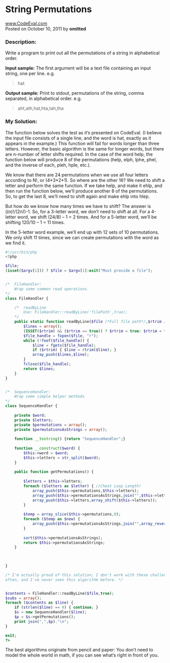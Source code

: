 
# String Permutations <br />
www.CodeEval.com <br />
Posted on October 10, 2011 by **omitted**

### Description:

Write a program to print out all the permutations of a string in alphabetical order.

**Input sample:** The first argument will be a text file containing an input string, one per line. e.g.

> hat

**Output sample:** Print to stdout, permutations of the string, comma separated, in alphabetical order. e.g.

> aht,ath,hat,hta,tah,tha

### My Solution:

The function below solves the test as it’s presented on CodeEval. (I believe the input file consists of a single line, and the word is hat, exactly as it appears in the example.) This function will fail for words longer than three letters. However, the basic algorithm is the same for longer words, but there are n-number of letter shifts required. In the case of the word help, the function below will produce 8 of the permutations (help, elph, lphe, phel, and the inverse of each, pleh, hple, etc.).

We know that there are 24 permutations when we use all four letters according to N!, or (4\*3\*2\*1). So where are the other 16? We need to shift a letter and perform the same function. If we take help, and make it ehlp, and then run the function below, we’ll produce another 8 of the permutations. So, to get the last 8, we’ll need to shift again and make ehlp into hlep.

But how do we know how many times we have to shift? The answer is ((n)!/(2n))-1. So, for a 3-letter word, we don’t need to shift at all. For a 4-letter word, we shift (24/8) – 1 = 2 times. And for a 5-letter word, we’ll be shifting 120/10 – 1 = 11 times.

In the 5-letter word example, we’ll end up with 12 sets of 10 permutations. We only shift 11 times, since we can create permutations with the word as we find it.

```php
#!/usr/bin/php
<?php

$file;
(isset($argv[1])) ? $file = $argv[1]:exit("Must provide a file");


/*  FileHandler:
    Wrap some common read operations.
*/
class FileHandler { 

    /*  readByLine
        Use: FileHandler::readByLine('filePath',true);
    */
    public static function readByLine($file /*Full file path*/,$rtrim /*Boolean*/) { // Return an array of lines
        $lines = array();
        (ISSET($rtrim) && ($rtrim == true)) ? $rtrim = true: $rtrim = false;
        $file_handle = fopen($file, "r");
        while (!feof($file_handle)) {
            $line = fgets($file_handle);
            if ($rtrim) { $line = rtrim($line); }
            array_push($lines,$line);
        }
        fclose($file_handle);
        return $lines;
    }
}


/*  SequenceHandler:
    Wrap some simple helper methods
*/
class SequenceHandler {
    
    private $word;
    private $letters;
    private $permutations = array();
    private $permutationsAsStrings = array();
    
    function __tostring() {return "SequenceHandler";}
    
    function __construct($word) {
        $this->word = $word;
        $this->letters = str_split($word);
    }
    
    public function getPermutations() {
        
        $letters = $this->letters;
        foreach ($letters as $letter) { //Cheat Loop Length!
            array_push($this->permutations,$this->letters);
            array_push($this->permutationsAsStrings,join("",$this->letters));
            array_push($this->letters,array_shift($this->letters));
        }
        
        $temp = array_slice($this->permutations,0);
        foreach ($temp as $new) {
            array_push($this->permutationsAsStrings,join("",array_reverse($new)));
        }
        
        sort($this->permutationsAsStrings);
        return $this->permutationsAsStrings;
    }

    
    
}

/* I'm actually proud of this solution; I don't work with these challenges
often, and I've never seen this algorithm before. */


$contents = FileHandler::readByLine($file,true);
$subs = array();
foreach ($contents as $line) {
    if (strlen($line) == 0) { continue; }
    $s = new SequenceHandler($line);
    $p = $s->getPermutations();
    print join(",",$p)."\n";
}

exit;
?>
```

The best algorithms originate from pencil and paper: You don’t need to model the whole world in math, if you can see what’s right in front of you.

